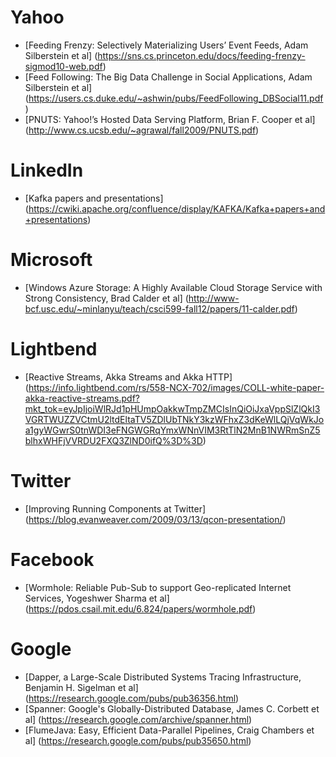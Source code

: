 # Yahoo
* [Feeding Frenzy: Selectively Materializing Users’ Event Feeds, Adam Silberstein et al]  (https://sns.cs.princeton.edu/docs/feeding-frenzy-sigmod10-web.pdf)
* [Feed Following: The Big Data Challenge in Social Applications, Adam Silberstein et al] (https://users.cs.duke.edu/~ashwin/pubs/FeedFollowing_DBSocial11.pdf)
* [PNUTS: Yahoo!’s Hosted Data Serving Platform, Brian F. Cooper et al] (http://www.cs.ucsb.edu/~agrawal/fall2009/PNUTS.pdf)

# LinkedIn
* [Kafka papers and presentations] (https://cwiki.apache.org/confluence/display/KAFKA/Kafka+papers+and+presentations)

# Microsoft
* [Windows Azure Storage: A Highly Available Cloud Storage Service with Strong Consistency, Brad Calder et al] (http://www-bcf.usc.edu/~minlanyu/teach/csci599-fall12/papers/11-calder.pdf)

# Lightbend
* [Reactive Streams, Akka Streams and Akka HTTP] (https://info.lightbend.com/rs/558-NCX-702/images/COLL-white-paper-akka-reactive-streams.pdf?mkt_tok=eyJpIjoiWlRJd1pHUmpOakkwTmpZMCIsInQiOiJxaVppSlZlQkI3VGRTWUZZVCtmU2ltdEltaTV5ZDlUbTNkY3kzWFhxZ3dKeWlLQjVqWkJoa1gyWGwrS0tnWDI3eFNGWGRqYmxWNnVIM3RtTlN2MnB1NWRmSnZ5blhxWHFjVVRDU2FXQ3ZlND0ifQ%3D%3D)

# Twitter
* [Improving Running Components at Twitter] (https://blog.evanweaver.com/2009/03/13/qcon-presentation/)

# Facebook
* [Wormhole: Reliable Pub-Sub to support Geo-replicated Internet Services, Yogeshwer Sharma et al] (https://pdos.csail.mit.edu/6.824/papers/wormhole.pdf)

# Google
* [Dapper, a Large-Scale Distributed Systems Tracing Infrastructure, Benjamin H. Sigelman et al] (https://research.google.com/pubs/pub36356.html)
* [Spanner: Google's Globally-Distributed Database, James C. Corbett et al] (https://research.google.com/archive/spanner.html)
* [FlumeJava: Easy, Efficient Data-Parallel Pipelines, Craig Chambers et al] (https://research.google.com/pubs/pub35650.html)

